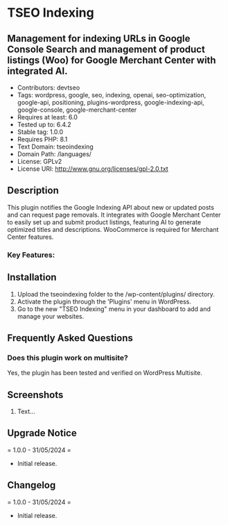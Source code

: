 # TSEO Indexing

## Management for indexing URLs in Google Console Search and management of product listings (Woo) for Google Merchant Center with integrated AI.

* Contributors: devtseo
* Tags: wordpress, google, seo, indexing, openai, seo-optimization, google-api, positioning, plugins-wordpress, google-indexing-api, google-console, google-merchant-center
* Requires at least: 6.0
* Tested up to: 6.4.2
* Stable tag: 1.0.0
* Requires PHP: 8.1
* Text Domain: tseoindexing
* Domain Path: /languages/
* License: GPLv2
* License URI: http://www.gnu.org/licenses/gpl-2.0.txt

## Description

This plugin notifies the Google Indexing API about new or updated posts and can request page removals. It integrates with Google Merchant Center to easily set up and submit product listings, featuring AI to generate optimized titles and descriptions. WooCommerce is required for Merchant Center features.

### Key Features:


## Installation

1. Upload the tseoindexing folder to the /wp-content/plugins/ directory.
2. Activate the plugin through the 'Plugins' menu in WordPress.
3. Go to the new "TSEO Indexing" menu in your dashboard to add and manage your websites.

## Frequently Asked Questions

### Does this plugin work on multisite?
Yes, the plugin has been tested and verified on WordPress Multisite.

## Screenshots

1. Text...

## Upgrade Notice

= 1.0.0 - 31/05/2024 =
* Initial release.

## Changelog

= 1.0.0 - 31/05/2024 =
* Initial release.